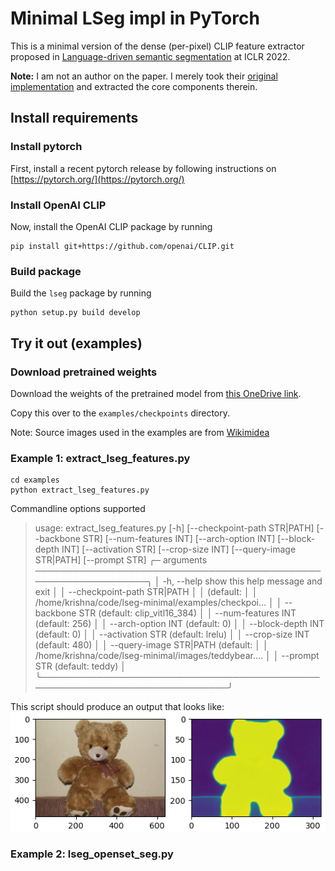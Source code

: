 # Minimal LSeg impl in PyTorch

This is a minimal version of the dense (per-pixel) CLIP feature extractor proposed in [Language-driven semantic segmentation](https://openreview.net/forum?id=RriDjddCLN) at ICLR 2022.

**Note:** I am not an author on the paper. I merely took their [original implementation](https://github.com/isl-org/lang-seg) and extracted the core components therein.

## Install requirements

### Install pytorch

First, install a recent pytorch release by following instructions on [https://pytorch.org/](https://pytorch.org/)

### Install OpenAI CLIP

Now, install the OpenAI CLIP package by running
```
pip install git+https://github.com/openai/CLIP.git
```

### Build package

Build the `lseg` package by running

```
python setup.py build develop
```

## Try it out (examples)

### Download pretrained weights

Download the weights of the pretrained model from [this OneDrive link](https://mitprod-my.sharepoint.com/:u:/g/personal/jkrishna_mit_edu/EVlP4Ggf3OlMgDACHNVYuIYBZ4JNi5nJCQA1kXM-_nrB3w?e=XnPT39).

Copy this over to the `examples/checkpoints` directory.

Note: Source images used in the examples are from [Wikimidea](https://commons.wikimedia.org/wiki/File:Teddy_bear.jpg)

### Example 1: extract_lseg_features.py

```
cd examples
python extract_lseg_features.py
```

Commandline options supported

> usage: extract_lseg_features.py [-h] [--checkpoint-path STR|PATH]
                                [--backbone STR] [--num-features INT]
                                [--arch-option INT] [--block-depth INT]
                                [--activation STR] [--crop-size INT]
                                [--query-image STR|PATH] [--prompt STR]
╭─ arguments ────────────────────────────────────────────────────────────────╮
│ -h, --help              show this help message and exit                    │
│ --checkpoint-path STR|PATH                                                 │
│                         (default:                                          │
│                         /home/krishna/code/lseg-minimal/examples/checkpoi… │
│ --backbone STR          (default: clip_vitl16_384)                         │
│ --num-features INT      (default: 256)                                     │
│ --arch-option INT       (default: 0)                                       │
│ --block-depth INT       (default: 0)                                       │
│ --activation STR        (default: lrelu)                                   │
│ --crop-size INT         (default: 480)                                     │
│ --query-image STR|PATH  (default:                                          │
│                         /home/krishna/code/lseg-minimal/images/teddybear.… │
│ --prompt STR            (default: teddy)                                   │
╰────────────────────────────────────────────────────────────────────────────╯

This script should produce an output that looks like:
![](images/lseg_output_teddybear.png)


### Example 2: lseg_openset_seg.py
